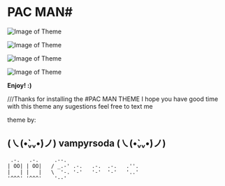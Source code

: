 # PAC MAN#

![Image of Theme](https://github.com/vampyrsoda/Pac-Man-Theme/blob/main/images/i-header.png)

![Image of Theme](https://github.com/vampyrsoda/Pac-Man-Theme/blob/main/images/ii-reactjs.png)

![Image of Theme](https://github.com/vampyrsoda/Pac-Man-Theme/blob/main/images/iii-dom.png)

![Image of Theme](https://github.com/vampyrsoda/Pac-Man-Theme/blob/main/images/iv-typescript.png)

**Enjoy! :)**

///Thanks for installing the #PAC MAN THEME I hope you have good time with this theme
any sugestions feel free to text me

theme by:

## (㇏(•̀ᵥᵥ•́)ノ) vampyrsoda (㇏(•̀ᵥᵥ•́)ノ)

     .-.   .-.     .--.
    | OO| | OO|   / _.-' .-.   .-.  .-.   .''.
    |   | |   |   \  '-. '-'   '-'  '-'   '..'
    '^^^' '^^^'    '--'
